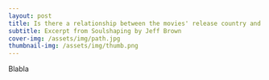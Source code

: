 ```yaml
---
layout: post
title: Is there a relationship between the movies' release country and its ratings?
subtitle: Excerpt from Soulshaping by Jeff Brown
cover-img: /assets/img/path.jpg
thumbnail-img: /assets/img/thumb.png
---
```

Blabla
